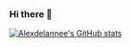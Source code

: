 ### Hi there 👋
[![Alexdelannee's GitHub stats](https://github-readme-stats.vercel.app/api?username=Alexdelannee)](https://github.com/Alexdelannee/github-readme-stats)
<!--
**Alexdelannee/Alexdelannee** is a ✨ _special_ ✨ repository because its `README.md` (this file) appears on your GitHub profile.

Here are some ideas to get you started:

- 🔭 I’m currently working on ...
- 🌱 I’m currently learning ...
- 👯 I’m looking to collaborate on ...
- 🤔 I’m looking for help with ...
- 💬 Ask me about ...
- 📫 How to reach me: ...
- 😄 Pronouns: ...
- ⚡ Fun fact: ...
-->
